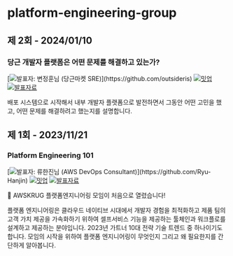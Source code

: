 # platform-engineering-group

## 제 2회 - 2024/01/10

### 당근 개발자 플랫폼은 어떤 문제를 해결하고 있는가?

[![발표자: 변정훈님 (당근마켓 SRE)](https://img.shields.io/badge/발표자-변정훈님_(당근마켓_SRE)-8A2BE2?style=flat-square&labelColor=black)](https://github.com/outsideris)
[![밋업](https://img.shields.io/badge/밋업-ED1C40?style=flat-square&logo=meetup)](https://www.meetup.com/ko-KR/awskrug/events/298048627/)
[![발표자료](https://img.shields.io/badge/발표자료-4285F4?style=flat-square&logo=googledocs&logoColor=ffffff)](./presentations/0002-what-daangn-idp-solve.pdf)

배포 시스템으로 시작해서 내부 개발자 플랫폼으로 발전하면서 그동안 어떤 고민을 했고, 어떤 문제를 해결하려고 했는지를 설명합니다.

## 제 1회 - 2023/11/21

### Platform Engineering 101

[![발표자: 류한진님 (AWS DevOps Consultant)](https://img.shields.io/badge/발표자-류한진님_(AWS_DevOps_Consultant)-8A2BE2?style=flat-square&labelColor=black)](https://github.com/Ryu-Hanjin)
[![밋업](https://img.shields.io/badge/밋업-ED1C40?style=flat-square&logo=meetup)](https://www.meetup.com/ko-KR/awskrug/events/297065221)
[![발표자료](https://img.shields.io/badge/발표자료-4285F4?style=flat-square&logo=googledocs&logoColor=ffffff)](https://bit.ly/PlatformEngineer101)

🎉 AWSKRUG 플랫폼엔지니어링 모임이 처음으로 열렸습니다!

플랫폼 엔지니어링은 클라우드 네이티브 시대에서 개발자 경험을 최적화하고
제품 팀의 고객 가치 제공을 가속화하기 위하여 셀프서비스 기능을 제공하는 툴체인과 워크플로를 설계하고 제공하는 분야입니다.
2023년 가트너 10대 전략 기술 트렌드 중 하나이기도 합니다.
모임의 시작을 위하여 플랫폼 엔지니어링이 무엇인지 그리고 왜 필요한지를 간단하게 알아봅니다.
